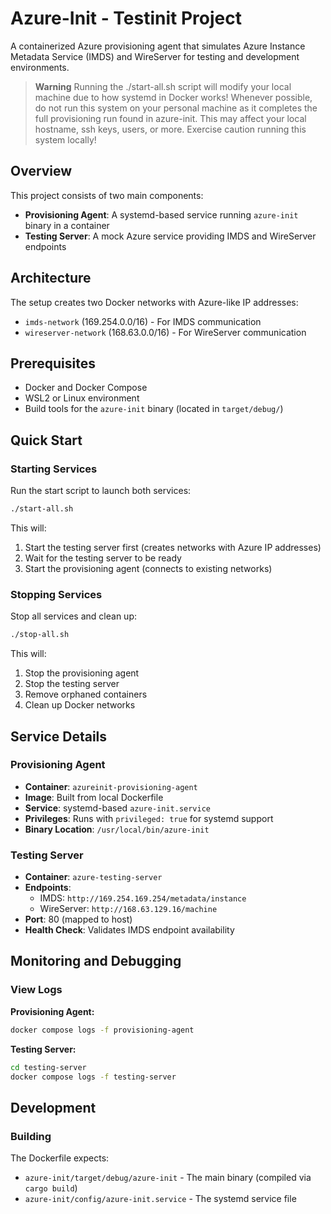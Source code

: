 # Azure-Init - Testinit Project

A containerized Azure provisioning agent that simulates Azure Instance Metadata Service (IMDS) and WireServer for testing and development environments.

> **Warning**
> Running the ./start-all.sh script will modify your local machine due to how systemd in Docker works!
> Whenever possible, do not run this system on your personal machine as it completes the full provisioning run found in azure-init.
> This may affect your local hostname, ssh keys, users, or more.
> Exercise caution running this system locally!

## Overview

This project consists of two main components:
- **Provisioning Agent**: A systemd-based service running `azure-init` binary in a container
- **Testing Server**: A mock Azure service providing IMDS and WireServer endpoints

## Architecture

The setup creates two Docker networks with Azure-like IP addresses:
- `imds-network` (169.254.0.0/16) - For IMDS communication
- `wireserver-network` (168.63.0.0/16) - For WireServer communication

## Prerequisites

- Docker and Docker Compose
- WSL2 or Linux environment
- Build tools for the `azure-init` binary (located in `target/debug/`)

## Quick Start

### Starting Services

Run the start script to launch both services:

```bash
./start-all.sh
```

This will:
1. Start the testing server first (creates networks with Azure IP addresses)
2. Wait for the testing server to be ready
3. Start the provisioning agent (connects to existing networks)

### Stopping Services

Stop all services and clean up:

```bash
./stop-all.sh
```

This will:
1. Stop the provisioning agent
2. Stop the testing server
3. Remove orphaned containers
4. Clean up Docker networks

## Service Details

### Provisioning Agent

- **Container**: `azureinit-provisioning-agent`
- **Image**: Built from local Dockerfile
- **Service**: systemd-based `azure-init.service`
- **Privileges**: Runs with `privileged: true` for systemd support
- **Binary Location**: `/usr/local/bin/azure-init`

### Testing Server

- **Container**: `azure-testing-server`
- **Endpoints**:
  - IMDS: `http://169.254.169.254/metadata/instance`
  - WireServer: `http://168.63.129.16/machine`
- **Port**: 80 (mapped to host)
- **Health Check**: Validates IMDS endpoint availability

## Monitoring and Debugging

### View Logs

**Provisioning Agent:**
```bash
docker compose logs -f provisioning-agent
```

**Testing Server:**
```bash
cd testing-server
docker compose logs -f testing-server
```

## Development

### Building

The Dockerfile expects:
- `azure-init/target/debug/azure-init` - The main binary (compiled via `cargo build`)
- `azure-init/config/azure-init.service` - The systemd service file
